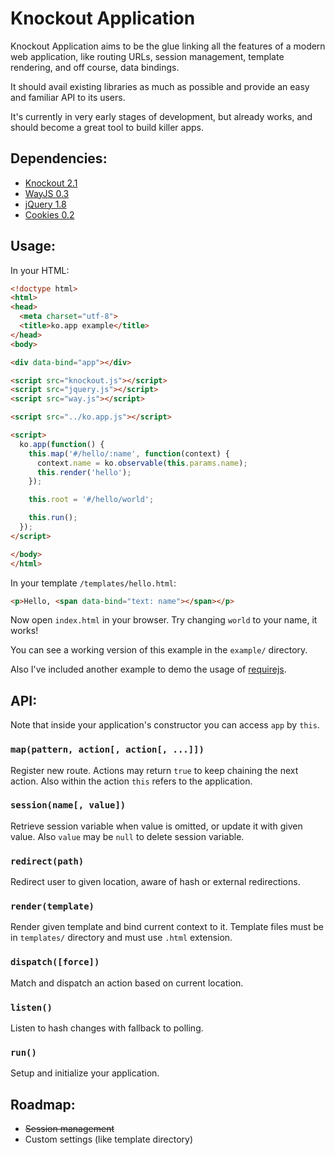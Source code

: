# Knockout Application

Knockout Application aims to be the glue linking all the features of a modern web application, like routing URLs, session management, template rendering, and off course, data bindings.

It should avail existing libraries as much as possible and provide an easy and familiar API to its users.

It's currently in very early stages of development, but already works, and should become a great tool to build killer apps.

## Dependencies:

- [Knockout 2.1](https://github.com/stevesanderson/knockout)
- [WayJS 0.3](https://github.com/haggen/wayjs)
- [jQuery 1.8](https://github.com/jquery/jquery)
- [Cookies 0.2](https://github.com/scotthamper/cookies)

## Usage:

In your HTML:

```html
<!doctype html>
<html>
<head>
  <meta charset="utf-8">
  <title>ko.app example</title>
</head>
<body>

<div data-bind="app"></div>

<script src="knockout.js"></script>
<script src="jquery.js"></script>
<script src="way.js"></script>

<script src="../ko.app.js"></script>

<script>
  ko.app(function() {
    this.map('#/hello/:name', function(context) {
      context.name = ko.observable(this.params.name);
      this.render('hello');
    });

    this.root = '#/hello/world';

    this.run();
  });
</script>

</body>
</html>
```

In your template `/templates/hello.html`:

```html
<p>Hello, <span data-bind="text: name"></span></p>
```

Now open `index.html` in your browser. Try changing `world` to your name, it works!

You can see a working version of this example in the `example/` directory.

Also I've included another example to demo the usage of [requirejs](http://requirejs.org/).

## API:

Note that inside your application's constructor you can access `app` by `this`.

### `map(pattern, action[, action[, ...]])`

Register new route. Actions may return `true` to keep chaining the next action. Also within the action `this` refers to the application.

### `session(name[, value])`

Retrieve session variable when value is omitted, or update it with given value. Also `value` may be `null` to delete session variable.

### `redirect(path)`

Redirect user to given location, aware of hash or external redirections.

### `render(template)`

Render given template and bind current context to it. Template files must be in `templates/` directory and must use `.html` extension.

### `dispatch([force])`

Match and dispatch an action based on current location.

### `listen()`

Listen to hash changes with fallback to polling.

### `run()`

Setup and initialize your application.

## Roadmap:

- <del>Session management</del>
- Custom settings (like template directory)
